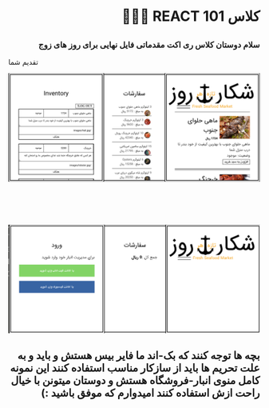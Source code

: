  ## <h1 dir="rtl"> کلاس REACT 101 🤩🥳👻 </h1>


  ## <h3 dir="rtl"> سلام   دوستان کلاس  ری اکت مقدماتی   فایل نهایی برای روز های زوج  </h3> تقدیم شما




![نمونه اول](/public/sample/pic1.png)
## <br/>
## <div>
![نمونه اول](/public/sample/pic2.png)
## </div>

 ## <p dir="rtl">   بچه ها توجه کنند که بک-اند ما فایر بیس هستش و باید و به علت تحریم ها باید از سازکار مناسب استفاده کنند این نمونه کامل منوی انبار-فروشگاه هستش و دوستان میتونن با خیال راحت ازش استفاده کنند امیدوارم که موفق باشید :) </p>